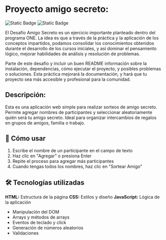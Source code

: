 # Proyecto amigo secreto:

![Static Badge](https://img.shields.io/badge/powered_by-Oracle-C34131?style=for-the-badge)
![Static Badge](https://img.shields.io/badge/alura-051933?style=for-the-badge)

El Desafío Amigo Secreto es un ejercicio importante planteado dentro del programa ONE. La idea es que a través de la práctica y la aplicación de los conceptos impartidos, podamos consolidar los conocimientos obtenidos durante el desarrollo de los cursos iniciales, y así dominar el pensamiento lógico, mejorar habilidades de análisis y resolución de problemas.

Parte de este desafío y incluir un buen README información sobre la instalación, dependencias, cómo ejecutar el proyecto, y posibles problemas o soluciones. Esta práctica mejorará la documentación, y hará que tu proyecto sea más accesible y profesional para la comunidad.

## Descripción:

Esta es una aplicación web simple para realizar sorteos de amigo secreto. Permite agregar nombres de participantes y seleccionar aleatoriamente quién será tu amigo secreto. Ideal para organizar intercambios de regalos en grupos de amigos, familia o trabajo.

## 🚀 Cómo usar

1. Escribe el nombre de un participante en el campo de texto
2. Haz clic en "Agregar" o presiona Enter
3. Repite el proceso para agregar más participantes
4. Cuando tengas todos los nombres, haz clic en "Sortear Amigo"

## 🛠️ Tecnologías utilizadas

**HTML:** Estructura de la página
**CSS:** Estilos y diseño
**JavaScript:** Lógica de la aplicación

- Manipulación del DOM
- Arrays y métodos de arrays
- Eventos de teclado y click
- Generación de números aleatorios
- Validaciones

